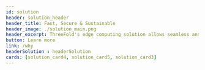 ```yaml
---
id: solution
header: solution_header
header_title: Fast, Secure & Sustainable
header_image: ./solution_main.png
header_excerpt: ThreeFold's edge computing solution allows seamless and direct data transportation that guarantees data ownership and access at warp speed in a completely end-to-end encrypted environment.
button: Learn more
link: /why
headerSolution : headerSolution
cards: [solution_card4, solution_card5, solution_card3]
---
```

<!-- 
featuresMain: Feature_main
features: [high_durability, versatility, value_based_price, variety] -->

<!-- signup: solution_signup -->

<!-- productData: [solution_product1, solution_product2, solution_product3] -->

<!-- header_title: Powering the next-gen Internet
header_image: ./solution_header.png
header_altImg: solution_header
header_excerpt: Our open-source lightweight OS and autonomous technology powers the decentralization of the Internet with more Security, Privacy & Performance-Efficiency. -->

<!-- slides:
  [
    performance,
    privacy,
    security,
    inclusive,
    sustainable,
  ] -->

<!--   cta: solution_cta -->

<!-- solution_image: ./grid_live.png -->
